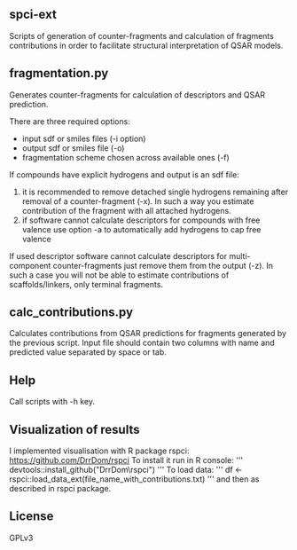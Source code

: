 spci-ext
-----
Scripts of generation of counter-fragments and calculation of fragments contributions in order to facilitate structural interpretation of QSAR models.


fragmentation.py
-----
Generates counter-fragments for calculation of descriptors and QSAR prediction.

There are three required options:
- input sdf or smiles files (-i option)
- output sdf or smiles file (-o)
- fragmentation scheme chosen across available ones (-f)

If compounds have explicit hydrogens and output is an sdf file:
1) it is recommended to remove detached single hydrogens remaining after removal of a counter-fragment (-x). In such a way you estimate contribution of the fragment with all attached hydrogens.
2) if software cannot calculate descriptors for compounds with free valence use option -a to automatically add hydrogens to cap free valence

If used descriptor software cannot calculate descriptors for multi-component counter-fragments just remove them from the output (-z). In such a case you will not be able to estimate contributions of scaffolds/linkers, only terminal fragments.


calc_contributions.py
-----
Calculates contributions from QSAR predictions for fragments generated by the previous script. Input file should contain two columns with name and predicted value separated by space or tab.


Help
-----
Call scripts with -h key.


Visualization of results
-----
I implemented visualisation with R package rspci: https://github.com/DrrDom/rspci
To install it run in R console:
'''
devtools::install_github("DrrDom\rspci")
'''
To load data:
'''
df <- rspci::load_data_ext(file_name_with_contributions.txt)
'''
and then as described in rspci package.


License
-----
GPLv3
